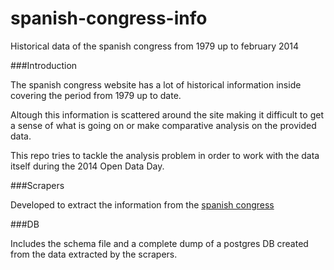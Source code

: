 spanish-congress-info
=====================

Historical data of the spanish congress from 1979 up to february 2014

###Introduction

The spanish congress website has a lot of historical information inside covering the period from 1979 up to date.

Altough this information is scattered around the site making it difficult to get a sense of what is going on or make comparative analysis on the provided data.

This repo tries to tackle the analysis problem in order to work with the data itself during the 2014 Open Data Day.

###Scrapers

Developed to extract the information from the [spanish congress][1]

[1]: http://www.congreso.es 

###DB

Includes the schema file and a complete dump of a postgres DB created from the data extracted by the scrapers.




